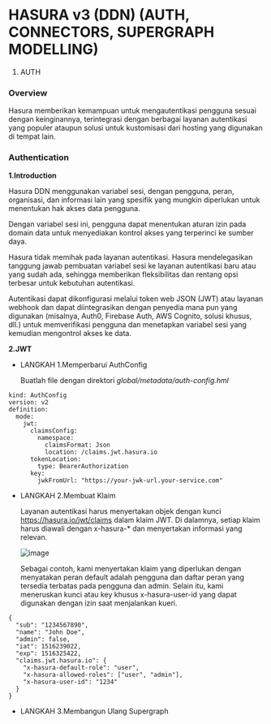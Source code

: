 # HASURA v3 (DDN) (AUTH, CONNECTORS, SUPERGRAPH MODELLING)


1. AUTH

### Overview

Hasura memberikan kemampuan untuk mengautentikasi pengguna sesuai dengan keinginannya, terintegrasi dengan berbagai layanan autentikasi yang populer ataupun solusi untuk kustomisasi dari hosting yang digunakan di tempat lain.
 

### Authentication

**1.Introduction**

Hasura DDN menggunakan variabel sesi, dengan pengguna, peran, organisasi, dan informasi lain yang spesifik yang mungkin diperlukan untuk menentukan hak akses data pengguna.

Dengan variabel sesi ini, pengguna dapat menentukan aturan izin pada domain data untuk menyediakan kontrol akses yang terperinci ke sumber daya.

Hasura tidak memihak pada layanan autentikasi. Hasura mendelegasikan tanggung jawab pembuatan variabel sesi ke layanan autentikasi baru atau yang sudah ada, sehingga memberikan fleksibilitas dan rentang opsi terbesar untuk kebutuhan autentikasi.

Autentikasi dapat dikonfigurasi melalui token web JSON (JWT) atau layanan webhook dan dapat diintegrasikan dengan penyedia mana pun yang digunakan (misalnya, Auth0, Firebase Auth, AWS Cognito, solusi khusus, dll.) untuk memverifikasi pengguna dan menetapkan variabel sesi yang kemudian mengontrol akses ke data.

**2.JWT**


* LANGKAH 1.Memperbarui AuthConfig

  Buatlah file dengan direktori *global/metadata/auth-config.hml*

```
kind: AuthConfig
version: v2
definition:
  mode:
    jwt:
      claimsConfig:
        namespace:
          claimsFormat: Json
          location: /claims.jwt.hasura.io
      tokenLocation:
        type: BearerAuthorization
      key:
        jwkFromUrl: "https://your-jwk-url.your-service.com"
  ```

* LANGKAH 2.Membuat Klaim

  Layanan autentikasi harus menyertakan objek dengan kunci https://hasura.io/jwt/claims dalam klaim JWT. Di dalamnya, setiap klaim harus diawali dengan x-hasura-* dan        menyertakan informasi yang relevan.

  ![image](https://github.com/user-attachments/assets/0b6c8549-fd73-4b9c-8a7e-794f4a1eca30)

  Sebagai contoh, kami menyertakan klaim yang diperlukan dengan menyatakan peran default adalah pengguna dan daftar peran yang tersedia terbatas pada pengguna dan admin.     Selain itu, kami meneruskan kunci atau key khusus x-hasura-user-id yang dapat digunakan dengan izin saat menjalankan kueri.

```
{
  "sub": "1234567890",
  "name": "John Doe",
  "admin": false,
  "iat": 1516239022,
  "exp": 1516325422,
  "claims.jwt.hasura.io": {
    "x-hasura-default-role": "user",
    "x-hasura-allowed-roles": ["user", "admin"],
    "x-hasura-user-id": "1234"
  }
}
  ```

* LANGKAH 3.Membangun Ulang Supergraph
